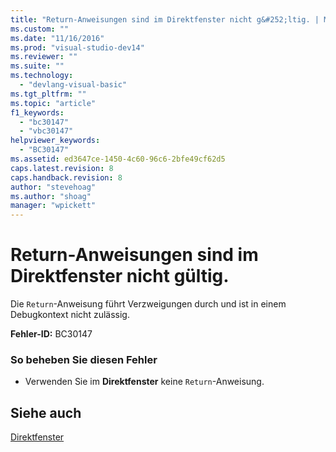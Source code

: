 ```yaml
---
title: "Return-Anweisungen sind im Direktfenster nicht g&#252;ltig. | Microsoft Docs"
ms.custom: ""
ms.date: "11/16/2016"
ms.prod: "visual-studio-dev14"
ms.reviewer: ""
ms.suite: ""
ms.technology: 
  - "devlang-visual-basic"
ms.tgt_pltfrm: ""
ms.topic: "article"
f1_keywords: 
  - "bc30147"
  - "vbc30147"
helpviewer_keywords: 
  - "BC30147"
ms.assetid: ed3647ce-1450-4c60-96c6-2bfe49cf62d5
caps.latest.revision: 8
caps.handback.revision: 8
author: "stevehoag"
ms.author: "shoag"
manager: "wpickett"
---
```

# Return-Anweisungen sind im Direktfenster nicht g&#252;ltig.
Die `Return`\-Anweisung führt Verzweigungen durch und ist in einem Debugkontext nicht zulässig.  
  
 **Fehler\-ID:** BC30147  
  
### So beheben Sie diesen Fehler  
  
-   Verwenden Sie im **Direktfenster** keine `Return`\-Anweisung.  
  
## Siehe auch  
 [Direktfenster](/visual-studio/ide/reference/immediate-window)